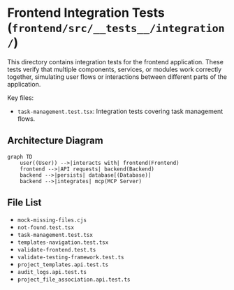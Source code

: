 # Frontend Integration Tests (`frontend/src/__tests__/integration/`)

This directory contains integration tests for the frontend application. These tests verify that multiple components, services, or modules work correctly together, simulating user flows or interactions between different parts of the application.

Key files:

*   `task-management.test.tsx`: Integration tests covering task management flows.

## Architecture Diagram
```mermaid
graph TD
    user((User)) -->|interacts with| frontend(Frontend)
    frontend -->|API requests| backend(Backend)
    backend -->|persists| database[(Database)]
    backend -->|integrates| mcp(MCP Server)
```

<!-- File List Start -->
## File List

- `mock-missing-files.cjs`
- `not-found.test.tsx`
- `task-management.test.tsx`
- `templates-navigation.test.tsx`
- `validate-frontend.test.ts`
- `validate-testing-framework.test.ts`
- `project_templates.api.test.ts`
- `audit_logs.api.test.ts`
- `project_file_association.api.test.ts`

<!-- File List End -->



